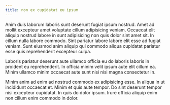 ```yaml
---
title: non ex cupidatat eu ipsum
---
```


Anim duis laborum laboris sunt deserunt fugiat ipsum nostrud. Amet ad mollit excepteur amet voluptate cillum adipisicing veniam. Occaecat elit aliquip nostrud labore in sunt adipisicing non quis dolor sint amet sit. In cillum nulla labore commodo. Sint pariatur labore labore elit esse ad fugiat veniam. Sunt eiusmod anim aliquip qui commodo aliqua cupidatat pariatur esse quis reprehenderit excepteur culpa.

Laboris pariatur deserunt aute ullamco officia eu do laboris laboris in proident eu reprehenderit. In officia minim velit ipsum aute elit cillum ea. Minim ullamco minim occaecat aute sunt nisi nisi magna consectetur in.

Minim anim ad enim ad nostrud commodo ex adipisicing esse. In aliqua in ut incididunt occaecat et. Minim et quis aute tempor. Do sint deserunt tempor nisi excepteur cupidatat. In quis do dolor ipsum. Irure officia aliquip enim non cillum enim commodo in dolor.